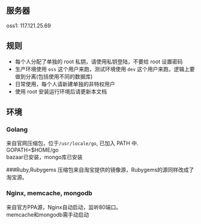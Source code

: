 ## 服务器
oss1: 117.121.25.69

## 规则

* 每个人分配了单独的 root 私钥，请使用私钥登陆，不要给 root 设置密码
* 生产环境使用 `oss` 这个用户来跑，测试环境使用 `dev` 这个用户来跑，逻辑上要做到分离(包括使用不同的数据库)
* 日常使用，每个人请新建单独的非特权用户
* 使用 root 安装运行环境后请更新本文档

## 环境

### Golang
来自官网压缩包，位于`/usr/locale/go`, 已加入 PATH 中.   
GOPATH=$HOME/go  
bazaar已安装，mongo库已安装

###Ruby,Rubygems
压缩包来自淘宝提供的镜像源，Rubygems的源同样改成了淘宝源。

### Nginx, memcache, mongodb
来自官方PPA源，Nginx自动启动，监听80端口。  
memcache和mongodb需手动启动